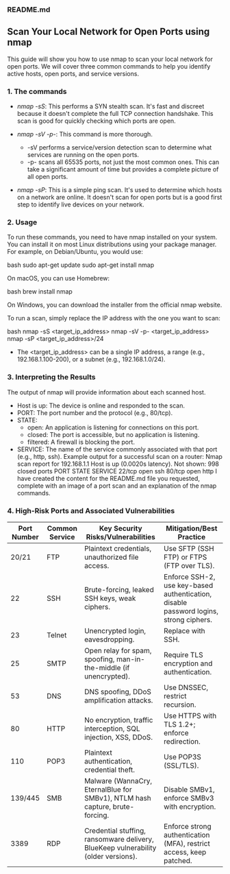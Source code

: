 ### README.md

## Scan Your Local Network for Open Ports using nmap

This guide will show you how to use nmap to scan your local network for open ports. We will cover three common commands to help you identify active hosts, open ports, and service versions.

### 1\. The commands

  * *nmap -sS*: This performs a SYN stealth scan. It's fast and discreet because it doesn't complete the full TCP connection handshake. This scan is good for quickly checking which ports are open.

  * *nmap -sV -p-*: This command is more thorough.

      * -sV performs a service/version detection scan to determine what services are running on the open ports.
      * -p- scans all 65535 ports, not just the most common ones. This can take a significant amount of time but provides a complete picture of all open ports.

  * *nmap -sP*: This is a simple ping scan. It's used to determine which hosts on a network are online. It doesn't scan for open ports but is a good first step to identify live devices on your network.

### 2\. Usage

To run these commands, you need to have nmap installed on your system. You can install it on most Linux distributions using your package manager. For example, on Debian/Ubuntu, you would use:

bash
sudo apt-get update
sudo apt-get install nmap


On macOS, you can use Homebrew:

bash
brew install nmap


On Windows, you can download the installer from the official nmap website.

To run a scan, simply replace the IP address with the one you want to scan:

bash
nmap -sS <target_ip_address>
nmap -sV -p- <target_ip_address>
nmap -sP <target_ip_address>/24


  * The <target_ip_address> can be a single IP address, a range (e.g., 192.168.1.100-200), or a subnet (e.g., 192.168.1.0/24).

### 3\. Interpreting the Results

The output of nmap will provide information about each scanned host.
 * Host is up: The device is online and responded to the scan.
 * PORT: The port number and the protocol (e.g., 80/tcp).
 * STATE:
   * open: An application is listening for connections on this port.
   * closed: The port is accessible, but no application is listening.
   * filtered: A firewall is blocking the port.
 * SERVICE: The name of the service commonly associated with that port (e.g., http, ssh).
Example output for a successful scan on a router:
Nmap scan report for 192.168.1.1
Host is up (0.0020s latency).
Not shown: 998 closed ports
PORT     STATE SERVICE
22/tcp   open  ssh
80/tcp   open  http
I have created the content for the README.md file you requested, complete with an image of a port scan and an explanation of the nmap commands.

### 4\. High-Risk Ports and Associated Vulnerabilities

| Port Number | Common Service | Key Security Risks/Vulnerabilities | Mitigation/Best Practice |
|---|---|---|---|
| 20/21 | FTP | Plaintext credentials, unauthorized file access. | Use SFTP (SSH FTP) or FTPS (FTP over TLS). |
| 22 | SSH | Brute-forcing, leaked SSH keys, weak ciphers. | Enforce SSH-2, use key-based authentication, disable password logins, strong ciphers. |
| 23 | Telnet | Unencrypted login, eavesdropping. | Replace with SSH. |
| 25 | SMTP | Open relay for spam, spoofing, man-in-the-middle (if unencrypted). | Require TLS encryption and authentication. |
| 53 | DNS | DNS spoofing, DDoS amplification attacks. | Use DNSSEC, restrict recursion. |
| 80 | HTTP | No encryption, traffic interception, SQL injection, XSS, DDoS. | Use HTTPS with TLS 1.2+; enforce redirection. |
| 110 | POP3 | Plaintext authentication, credential theft. | Use POP3S (SSL/TLS). |
| 139/445 | SMB | Malware (WannaCry, EternalBlue for SMBv1), NTLM hash capture, brute-forcing. | Disable SMBv1, enforce SMBv3 with encryption. |
| 3389 | RDP | Credential stuffing, ransomware delivery, BlueKeep vulnerability (older versions). | Enforce strong authentication (MFA), restrict access, keep patched. |



